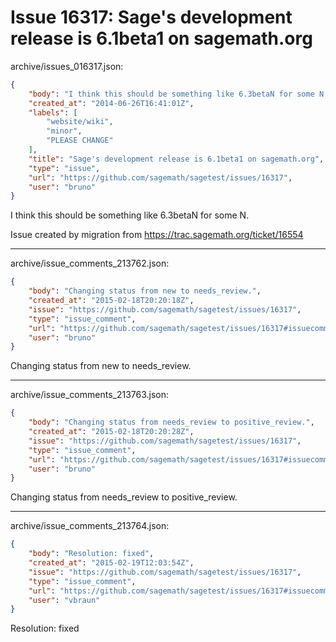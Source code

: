 # Issue 16317: Sage's development release is 6.1beta1 on sagemath.org

archive/issues_016317.json:
```json
{
    "body": "I think this should be something like 6.3betaN for some N.\n\nIssue created by migration from https://trac.sagemath.org/ticket/16554\n\n",
    "created_at": "2014-06-26T16:41:01Z",
    "labels": [
        "website/wiki",
        "minor",
        "PLEASE CHANGE"
    ],
    "title": "Sage's development release is 6.1beta1 on sagemath.org",
    "type": "issue",
    "url": "https://github.com/sagemath/sagetest/issues/16317",
    "user": "bruno"
}
```
I think this should be something like 6.3betaN for some N.

Issue created by migration from https://trac.sagemath.org/ticket/16554





---

archive/issue_comments_213762.json:
```json
{
    "body": "Changing status from new to needs_review.",
    "created_at": "2015-02-18T20:20:18Z",
    "issue": "https://github.com/sagemath/sagetest/issues/16317",
    "type": "issue_comment",
    "url": "https://github.com/sagemath/sagetest/issues/16317#issuecomment-213762",
    "user": "bruno"
}
```

Changing status from new to needs_review.



---

archive/issue_comments_213763.json:
```json
{
    "body": "Changing status from needs_review to positive_review.",
    "created_at": "2015-02-18T20:20:28Z",
    "issue": "https://github.com/sagemath/sagetest/issues/16317",
    "type": "issue_comment",
    "url": "https://github.com/sagemath/sagetest/issues/16317#issuecomment-213763",
    "user": "bruno"
}
```

Changing status from needs_review to positive_review.



---

archive/issue_comments_213764.json:
```json
{
    "body": "Resolution: fixed",
    "created_at": "2015-02-19T12:03:54Z",
    "issue": "https://github.com/sagemath/sagetest/issues/16317",
    "type": "issue_comment",
    "url": "https://github.com/sagemath/sagetest/issues/16317#issuecomment-213764",
    "user": "vbraun"
}
```

Resolution: fixed
